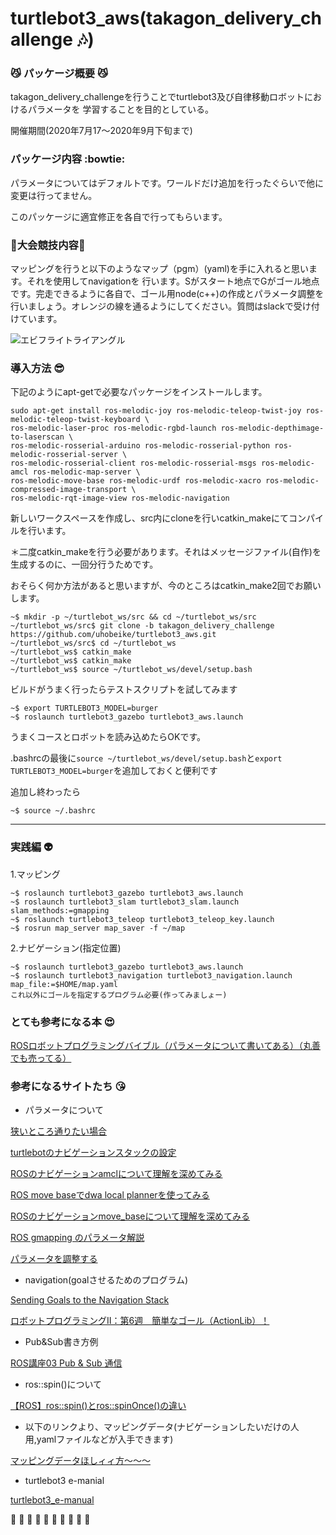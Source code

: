 # turtlebot3_aws(takagon_delivery_challenge :notes:)

### :smirk_cat: パッケージ概要 :smirk_cat:
takagon_delivery_challengeを行うことでturtlebot3及び自律移動ロボットにおけるパラメータを
学習することを目的としている。

開催期間(2020年7月17〜2020年9月下旬まで)

### パッケージ内容 :bowtie:
パラメータについてはデフォルトです。ワールドだけ追加を行ったぐらいで他に変更は行ってません。

このパッケージに適宜修正を各自で行ってもらいます。

### :dizzy:大会競技内容:dizzy:

マッピングを行うと以下のようなマップ（pgm）(yaml)を手に入れると思います。それを使用してnavigationを
行います。Sがスタート地点でGがゴール地点です。完走できるように各自で、ゴール用node(c++)の作成とパラメータ調整を行いましょう。オレンジの線を通るようにしてください。質問はslackで受け付けています。

![エビフライトライアングル](https://i.gyazo.com/7811cd6dd3add602cf3b1e9f5225a2c6.png "コースマップ")

### 導入方法 :sunglasses:
下記のようにapt-getで必要なパッケージをインストールします。
```
sudo apt-get install ros-melodic-joy ros-melodic-teleop-twist-joy ros-melodic-teleop-twist-keyboard \ 
ros-melodic-laser-proc ros-melodic-rgbd-launch ros-melodic-depthimage-to-laserscan \ 
ros-melodic-rosserial-arduino ros-melodic-rosserial-python ros-melodic-rosserial-server \ 
ros-melodic-rosserial-client ros-melodic-rosserial-msgs ros-melodic-amcl ros-melodic-map-server \ 
ros-melodic-move-base ros-melodic-urdf ros-melodic-xacro ros-melodic-compressed-image-transport \ 
ros-melodic-rqt-image-view ros-melodic-navigation

```

新しいワークスペースを作成し、src内にcloneを行いcatkin_makeにてコンパイルを行います。

＊二度catkin_makeを行う必要があります。それはメッセージファイル(自作)を生成するのに、一回分行うためです。

おそらく何か方法があると思いますが、今のところはcatkin_make2回でお願いします。
```
~$ mkdir -p ~/turtlebot_ws/src && cd ~/turtlebot_ws/src
~/turtlebot_ws/src$ git clone -b takagon_delivery_challenge https://github.com/uhobeike/turtlebot3_aws.git
~/turtlebot_ws/src$ cd ~/turtlebot_ws
~/turtlebot_ws$ catkin_make
~/turtlebot_ws$ catkin_make
~/turtlebot_ws$ source ~/turtlebot_ws/devel/setup.bash
```
ビルドがうまく行ったらテストスクリプトを試してみます
```
~$ export TURTLEBOT3_MODEL=burger
~$ roslaunch turtlebot3_gazebo turtlebot3_aws.launch
```

うまくコースとロボットを読み込めたらOKです。

.bashrcの最後に`source ~/turtlebot_ws/devel/setup.bash`と`export TURTLEBOT3_MODEL=burger`を追加しておくと便利です

追加し終わったら
```
~$ source ~/.bashrc
```
___
### 実践編 :alien:

1.マッピング
```
~$ roslaunch turtlebot3_gazebo turtlebot3_aws.launch
~$ roslaunch turtlebot3_slam turtlebot3_slam.launch slam_methods:=gmapping
~$ roslaunch turtlebot3_teleop turtlebot3_teleop_key.launch
~$ rosrun map_server map_saver -f ~/map
```
2.ナビゲーション(指定位置)
```
~$ roslaunch turtlebot3_gazebo turtlebot3_aws.launch
~$ roslaunch turtlebot3_navigation turtlebot3_navigation.launch map_file:=$HOME/map.yaml
これ以外にゴールを指定するプログラム必要(作ってみましょー)
```
### とても参考になる本 :heart_eyes:

[ROSロボットプログラミングバイブル（パラメータについて書いてある）（丸善でも売ってる）](https://www.amazon.co.jp/ROS%E3%83%AD%E3%83%9C%E3%83%83%E3%83%88%E3%83%97%E3%83%AD%E3%82%B0%E3%83%A9%E3%83%9F%E3%83%B3%E3%82%B0%E3%83%90%E3%82%A4%E3%83%96%E3%83%AB-%E8%A1%A8-%E5%85%81%E3%80%93/dp/4274221962)
### 参考になるサイトたち :kissing_heart:
* パラメータについて

[狭いところ通りたい場合](http://emanual.robotis.com/docs/en/platform/turtlebot3/navigation/#tuning-guide)

[turtlebotのナビゲーションスタックの設定](http://wiki.ros.org/ja/turtlebot_navigation/Tutorials/Setup%20the%20Navigation%20Stack%20for%20TurtleBot)

[ROSのナビゲーションamclについて理解を深めてみる](https://sy-base.com/myrobotics/ros/ros-amcl/)

[ROS move baseでdwa local plannerを使ってみる](https://sy-base.com/myrobotics/ros/ros-dwa-local-planner/)

[ROSのナビゲーションmove_baseについて理解を深めてみる](https://sy-base.com/myrobotics/ros/ros-move_base/)

[ROS gmapping のパラメータ解説](https://sy-base.com/myrobotics/ros/gmapping/)

[パラメータを調整する](https://github.com/TukamotoRyuzo/rostest/wiki/%E3%83%91%E3%83%A9%E3%83%A1%E3%83%BC%E3%82%BF%E3%82%92%E8%AA%BF%E6%95%B4%E3%81%99%E3%82%8B)


* navigation(goalさせるためのプログラム)

[Sending Goals to the Navigation Stack](http://wiki.ros.org/ja/navigation/Tutorials/SendingSimpleGoals)


[ロボットプログラミングⅡ：第6週　簡単なゴール（ActionLib）！](https://demura.net/education/lecture/12372.html)

* Pub&Sub書き方例

[ROS講座03 Pub & Sub 通信](https://qiita.com/srs/items/26ca826802d07a9e3d4e)

* ros::spin()について

[【ROS】ros::spin()とros::spinOnce()の違い](http://lilaboc.work/archives/16182817.html)


* 以下のリンクより、マッピングデータ(ナビゲーションしたいだけの人用,yamlファイルなどが入手できます)

[マッピングデータほしィィ方〜〜〜](https://drive.google.com/drive/folders/1ZoOuWc71f-aDIaHJTL2VshTnQ7ywS9pz?usp=sharing)

* turtlebot3 e-manial

[turtlebot3_e-manual](http://emanual.robotis.com/docs/en/platform/turtlebot3/simulation/#ros-1-simulation)


:poop: :poop: :poop: :poop: :poop: :poop: :poop: :poop: :poop: :poop:  
